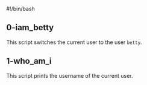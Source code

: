 #!/bin/bash

## 0-iam_betty
This script switches the current user to the user `betty`.

## 1-who_am_i
This script prints the username of the current user.
